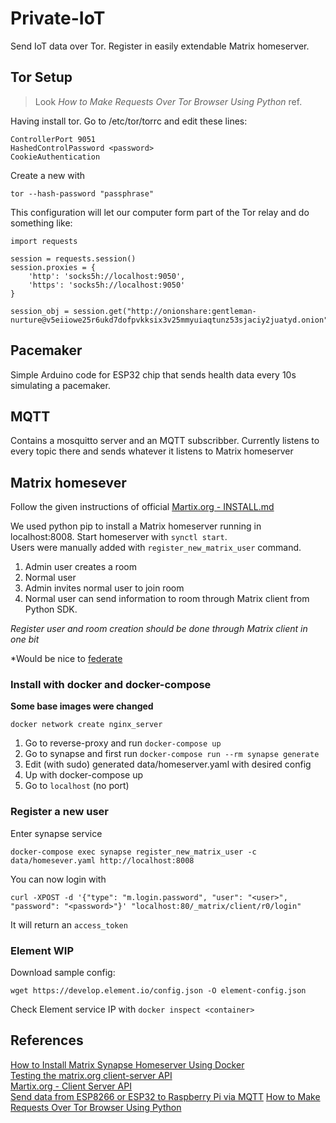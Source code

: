 Private-IoT
===

Send IoT data over Tor. Register in easily extendable Matrix homeserver.

## Tor Setup
> Look _How to Make Requests Over Tor Browser Using Python_ ref.

Having install tor. Go to /etc/tor/torrc and edit these lines:
```
ControllerPort 9051
HashedControlPassword <password>
CookieAuthentication
```
Create a new <password> with
```
tor --hash-password "passphrase"
```
This configuration will let our computer form part of the Tor relay and do something like:

```
import requests

session = requests.session()
session.proxies = {
    'http': 'socks5h://localhost:9050',
    'https': 'socks5h://localhost:9050'
}

session_obj = session.get("http://onionshare:gentleman-nurture@v5eiiowe25r6ukd7dofpvkksix3v25mmyuiaqtunz53sjaciy2juatyd.onion")

```

## Pacemaker
Simple Arduino code for ESP32 chip that sends health data every 10s simulating a pacemaker.

## MQTT
Contains a mosquitto server and an MQTT subscribber. Currently listens to every topic there and sends whatever it listens to Matrix homeserver


## Matrix homesever

Follow the given instructions of official [Martix.org - INSTALL.md](https://github.com/matrix-org/synapse/blob/master/INSTALL.md)

We used python pip to install a Matrix homeserver running in localhost:8008. 
Start homeserver with `synctl start`.  
Users were manually added with `register_new_matrix_user` command.  
1. Admin user creates a room
2. Normal user
3. Admin invites normal user to join room
4. Normal user can send information to room through Matrix client from Python SDK.

*Register user and room creation should be done through Matrix client in one bit*

*Would be nice to [federate](https://github.com/matrix-org/synapse/blob/master/docs/federate.md)

### Install with docker and docker-compose
**Some base images were changed**


```
docker network create nginx_server
```

1. Go to reverse-proxy and run `docker-compose up`
2. Go to synapse and first run `docker-compose run --rm synapse generate`
3. Edit (with sudo) generated data/homeserver.yaml with desired config
4. Up with docker-compose up
5. Go to `localhost` (no port)

### Register a new user
Enter synapse service
```
docker-compose exec synapse register_new_matrix_user -c data/homesever.yaml http://localhost:8008
```

You can now login with

```curl
curl -XPOST -d '{"type": "m.login.password", "user": "<user>", "password": "<password>"}' "localhost:80/_matrix/client/r0/login"
```
It will return an `access_token`


### Element WIP
Download sample config:
```
wget https://develop.element.io/config.json -O element-config.json
```
Check Element service IP with `docker inspect <container>`

## References
[How to Install Matrix Synapse Homeserver Using Docker](https://linuxhandbook.com/install-matrix-synapse-docker/)  
[Testing the matrix.org client-server API](https://gist.github.com/RickCogley/69f430d4418ae5498e8febab44d241c9)  
[Martix.org - Client Server API](https://matrix.org/docs/guides/client-server-api)  
[Send data from ESP8266 or ESP32 to Raspberry Pi via MQTT](https://diyi0t.com/microcontroller-to-raspberry-pi-wifi-mqtt-communication/)
[How to Make Requests Over Tor Browser Using Python](https://hackernoon.com/how-to-make-requests-over-tor-browser-using-python-zp153ur0)
